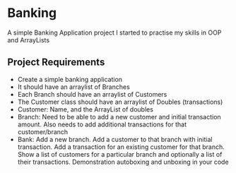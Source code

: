 # Banking
A simple Banking Application project I started to practise my skills in OOP and ArrayLists
## Project Requirements
* Create a simple banking application
* It should have an arraylist of Branches
* Each Branch should have an arraylist of Customers
* The Customer class should have an arraylist of Doubles (transactions)
* Customer: Name, and the ArrayList of doubles
* Branch: Need to be able to add a new customer and initial transaction amount. Also needs to add additional transactions for that customer/branch
* Bank: Add a new branch. Add a customer to that branch with initial transaction. Add a transaction for an existing customer for that branch. Show a list of customers for a particular branch and optionally a list of their transactions. Demonstration autoboxing and unboxing in your code
